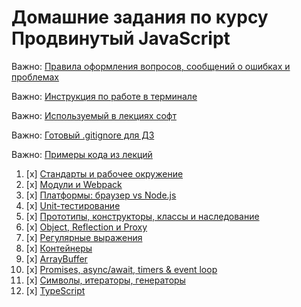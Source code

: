 # Домашние задания по курсу Продвинутый JavaScript

Важно: [Правила оформления вопросов, сообщений о ошибках и проблемах](report-requirements.md)

Важно: [Инструкция по работе в терминале](terminal.md)

Важно: [Используемый в лекциях софт](software.md)

Важно: [Готовый .gitignore для ДЗ](.gitignore)

Важно: [Примеры кода из лекций](https://github.com/netology-code/ajs-code/tree/ajs8)

1. [x] [Стандарты и рабочее окружение](Chapter_1/Task_1/)
1. [x] [Модули и Webpack](Chapter_1/Task_2/)
1. [x] [Платформы: браузер vs Node.js](Chapter_1/Task_3/)
1. [x] [Unit-тестирование](Chapter_1/Task_4/)
1. [x] [Прототипы, конструкторы, классы и наследование](Chapter_2/Task_1/)
1. [x] [Object, Reflection и Proxy](Chapter_2/Task_2/)
1. [x] [Регулярные выражения](Chapter_2/Task_3/)
1. [x] [Контейнеры](Chapter_3/Task_1/)
1. [x] [ArrayBuffer](Chapter_3/Task_2/)
1. [x] [Promises, async/await, timers & event loop](async)
1. [x] [Символы, итераторы, генераторы](symbols-iterators-generators)
1. [x] [TypeScript](typescript)
